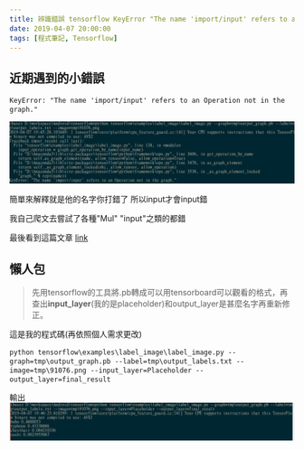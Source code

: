 ```yaml
---
title: 辨識錯誤 tensorflow KeyError "The name 'import/input' refers to an Operation not in the graph."
date: 2019-04-07 20:00:00
tags: [程式筆記, Tensorflow]
---
```

## **近期遇到的小錯誤**
```
KeyError: "The name 'import/input' refers to an Operation not in the graph."
```
![](https://raw.githubusercontent.com/kidneyweakx/img-host/image/image/tensor01.PNG)

簡單來解釋就是他的名字你打錯了 所以input才會input錯

我自己爬文去嘗試了各種"Mul" "input"之類的都錯

最後看到這篇文章 [link](https://developer.arm.com/technologies/machine-learning-on-arm/developer-material/how-to-guides/optimizing-neural-networks-for-mobile-and-embedded-devices-with-tensorflow/determine-the-names-of-input-and-output-nodes)

## **懶人包**
> 先用tensorflow的工具將.pb轉成可以用tensorboard可以觀看的格式，再查出**input_layer**(我的是placeholder)和output_layer是甚麼名字再重新修正。



這是我的程式碼(再依照個人需求更改)
```
python tensorflow\examples\label_image\label_image.py --graph=tmp\output_graph.pb --label=tmp\output_labels.txt --image=tmp\91076.png --input_layer=Placeholder --output_layer=final_result
```

輸出
![](https://raw.githubusercontent.com/kidneyweakx/img-host/image/image/tensor02.PNG)
